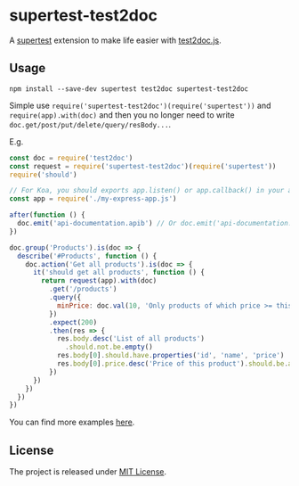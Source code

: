 # supertest-test2doc

A [supertest](https://github.com/visionmedia/supertest) extension to make life easier with [test2doc.js](https://github.com/stackia/test2doc.js).

## Usage

```
npm install --save-dev supertest test2doc supertest-test2doc
```

Simple use `require('supertest-test2doc')(require('supertest'))` and `require(app).with(doc)` and then you no longer need to write `doc.get/post/put/delete/query/resBody...`.

E.g.

```javascript
const doc = require('test2doc')
const request = require('supertest-test2doc')(require('supertest'))
require('should')

// For Koa, you should exports app.listen() or app.callback() in your app entry
const app = require('./my-express-app.js')

after(function () {
  doc.emit('api-documentation.apib') // Or doc.emit('api-documentation.yaml', 'swagger') if you like Swagger
})

doc.group('Products').is(doc => {
  describe('#Products', function () {
    doc.action('Get all products').is(doc => {
      it('should get all products', function () {
        return request(app).with(doc)
          .get('/products')
          .query({
            minPrice: doc.val(10, 'Only products of which price >= this value should be returned').required()
          })
          .expect(200)
          .then(res => {
            res.body.desc('List of all products')
              .should.not.be.empty()
            res.body[0].should.have.properties('id', 'name', 'price')
            res.body[0].price.desc('Price of this product').should.be.a.Number()
          })
      })
    })
  })
})
```

You can find more examples [here](https://github.com/stackia/supertest-test2doc/blob/master/example/v2ex/v2ex.js).

## License

The project is released under [MIT License](https://github.com/stackia/test2doc.js/blob/master/LICENSE).
